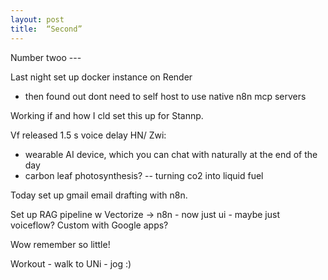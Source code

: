 ```yaml
---
layout: post
title:  “Second”
---
```



Number twoo ---

Last night set up docker instance on Render 
 - then found out dont need to self host to use native n8n mcp servers

Working if and how I cld set this up for Stannp.


Vf released 1.5 s voice delay
HN/ Zwi: 
- wearable AI device, which you can chat with naturally at the end of the day
- carbon leaf photosynthesis? -- turning co2 into liquid fuel



Today set up gmail email drafting with n8n.

 Set up RAG pipeline w Vectorize -> n8n - now just ui - maybe just voiceflow? Custom with Google apps?

 Wow remember so little!

 Workout - walk to UNi - jog :)

